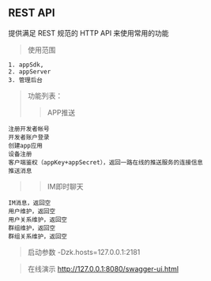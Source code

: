 ## REST API

提供满足 REST 规范的 HTTP API 来使用常用的功能

>使用范围

    1. appSdk,
    2. appServer
    3. 管理后台

>功能列表：
>>APP推送

    注册开发者帐号
    开发者账户登录
    创建app应用
    设备注册
    客户端鉴权（appKey+appSecret），返回一路在线的推送服务的连接信息
    推送消息
    
>>IM即时聊天

    IM消息，返回空
    用户维护，返回空
    用户关系维护，返回空
    群组维护，返回空
    群组关系维护，返回空
    
>启动参数 -Dzk.hosts=127.0.0.1:2181

>在线演示 http://127.0.0.1:8080/swagger-ui.html